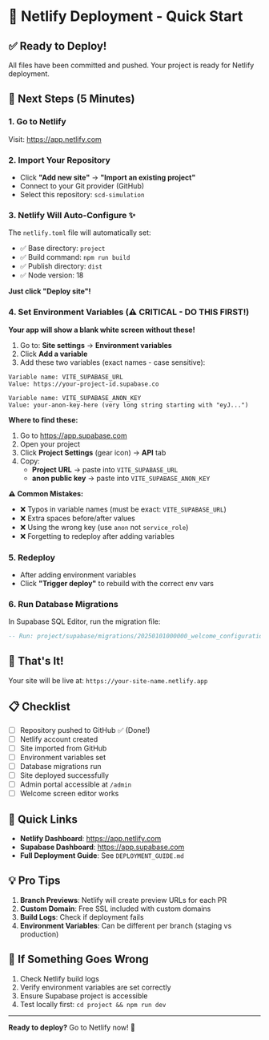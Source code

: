 # 🚀 Netlify Deployment - Quick Start

## ✅ Ready to Deploy!

All files have been committed and pushed. Your project is ready for Netlify deployment.

## 🎯 Next Steps (5 Minutes)

### 1. Go to Netlify
Visit: https://app.netlify.com

### 2. Import Your Repository
- Click **"Add new site"** → **"Import an existing project"**
- Connect to your Git provider (GitHub)
- Select this repository: `scd-simulation`

### 3. Netlify Will Auto-Configure ✨
The `netlify.toml` file will automatically set:
- ✅ Base directory: `project`
- ✅ Build command: `npm run build`
- ✅ Publish directory: `dist`
- ✅ Node version: 18

**Just click "Deploy site"!**

### 4. Set Environment Variables (⚠️ CRITICAL - DO THIS FIRST!)
**Your app will show a blank white screen without these!**

1. Go to: **Site settings** → **Environment variables**
2. Click **Add a variable**
3. Add these two variables (exact names - case sensitive):

```
Variable name: VITE_SUPABASE_URL
Value: https://your-project-id.supabase.co

Variable name: VITE_SUPABASE_ANON_KEY
Value: your-anon-key-here (very long string starting with "eyJ...")
```

**Where to find these:**
1. Go to https://app.supabase.com
2. Open your project
3. Click **Project Settings** (gear icon) → **API** tab
4. Copy:
   - **Project URL** → paste into `VITE_SUPABASE_URL`
   - **anon public key** → paste into `VITE_SUPABASE_ANON_KEY`

**⚠️ Common Mistakes:**
- ❌ Typos in variable names (must be exact: `VITE_SUPABASE_URL`)
- ❌ Extra spaces before/after values
- ❌ Using the wrong key (use `anon` not `service_role`)
- ❌ Forgetting to redeploy after adding variables

### 5. Redeploy
- After adding environment variables
- Click **"Trigger deploy"** to rebuild with the correct env vars

### 6. Run Database Migrations
In Supabase SQL Editor, run the migration file:
```sql
-- Run: project/supabase/migrations/20250101000000_welcome_configurations.sql
```

## 🎉 That's It!

Your site will be live at: `https://your-site-name.netlify.app`

## 📋 Checklist

- [ ] Repository pushed to GitHub ✅ (Done!)
- [ ] Netlify account created
- [ ] Site imported from GitHub
- [ ] Environment variables set
- [ ] Database migrations run
- [ ] Site deployed successfully
- [ ] Admin portal accessible at `/admin`
- [ ] Welcome screen editor works

## 🔗 Quick Links

- **Netlify Dashboard**: https://app.netlify.com
- **Supabase Dashboard**: https://app.supabase.com
- **Full Deployment Guide**: See `DEPLOYMENT_GUIDE.md`

## 💡 Pro Tips

1. **Branch Previews**: Netlify will create preview URLs for each PR
2. **Custom Domain**: Free SSL included with custom domains
3. **Build Logs**: Check if deployment fails
4. **Environment Variables**: Can be different per branch (staging vs production)

## 🐛 If Something Goes Wrong

1. Check Netlify build logs
2. Verify environment variables are set correctly
3. Ensure Supabase project is accessible
4. Test locally first: `cd project && npm run dev`

---

**Ready to deploy?** Go to Netlify now! 🚀

